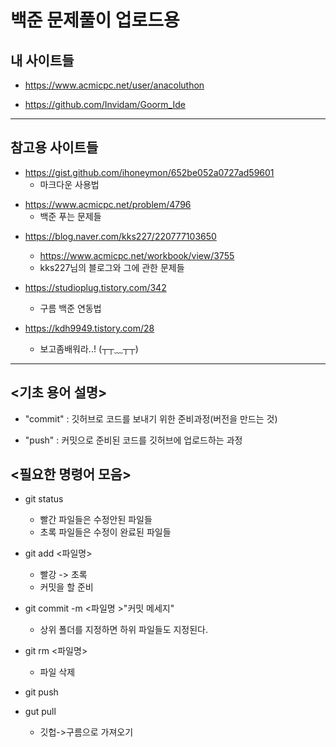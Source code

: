 백준 문제풀이 업로드용 
=========================

## 내 사이트들
+ https://www.acmicpc.net/user/anacoluthon




+ https://github.com/Invidam/Goorm_Ide


-----------------------------


## 참고용 사이트들
+ https://gist.github.com/ihoneymon/652be052a0727ad59601
	+ 마크다운 사용법
	
	
	
* https://www.acmicpc.net/problem/4796
	+ 백준 푸는 문제들
	
	
	
+ https://blog.naver.com/kks227/220777103650
	+ https://www.acmicpc.net/workbook/view/3755
	+ kks227님의 블로그와 그에 관한 문제들
	
	
	
+ https://studioplug.tistory.com/342
	+ 구름 백준 연동법
	

+ https://kdh9949.tistory.com/28
	+ 보고좀배워라..! (┬┬﹏┬┬)

--------


## <기초 용어 설명>
+ "commit" : 깃허브로 코드를 보내기 위한 준비과정(버전을 만드는 것)




+ "push"	: 커밋으로 준비된 코드를 깃허브에 업로드하는 과정



## <필요한 명령어 모음>
+ git status   
	+ 빨간 파일들은 수정안된 파일들
	+ 초록 파일들은 수정이 완료된 파일들




+ git add <파일명>
	+ 빨강 -> 초록 
	+ 커밋을 할 준비




+ git commit -m <파일명 >"커밋 메세지"
	+ 상위 폴더를 지정하면 하위 파일들도 지정된다.
	
	
	
	
+ git rm <파일명> 
	+ 파일 삭제
	
	
	
	
+ git push



+ gut pull
	+ 깃헙->구름으로 가져오기
	
	
	

